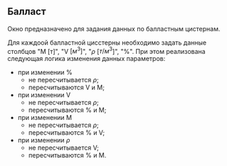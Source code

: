 ## Балласт
Окно предназначено для задания данных по балластным цистернам. 

Для каждоой балластной цисстерны  необходимо задать данные столбцов "М [т]", "V $[м^3]$", "$\rho$ [$т/м^3$]", "%". При этом реализована следующая логика изменения данных параметров:
- при изменении %
  - не пересчитывается $\rho$;
  - пересчитываются V и М;
- при изменении V
  - не пересчитывается $\rho$;
  - пересчитываются % и M;
- при изменении M 
  - не пересчитывается $\rho$;
  - пересчитываются % и V;
- при изменении $\rho$
  - не пересчитывается V;
  - пересчитываются % и M.